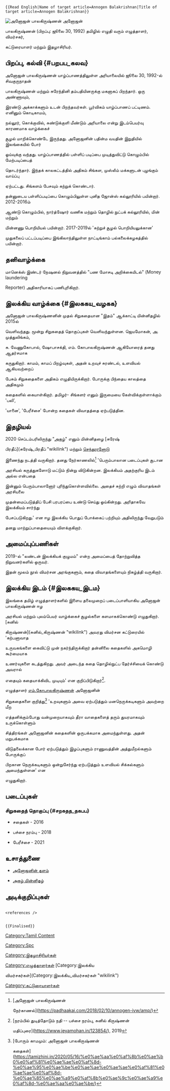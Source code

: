 ```{=mediawiki}
{{Read English|Name of target article=Annogen Balakrishnan|Title of target article=Annogen Balakrishnan}}
```
![அனோஜன் பாலகிருஷ்ணன்](அனோஜன்_பாலகிருஷ்ணன்.jpg "அனோஜன் பாலகிருஷ்ணன்") அனோஜன்
பாலகிருஷ்ணன் (பிறப்பு: ஜூலை 30, 1992) தமிழில் எழுதி வரும் எழுத்தாளர், விமர்சகர்,
கட்டுரையாளர் மற்றும் இதழாசிரியர்.

## பிறப்பு, கல்வி {#பறபப_கலவ}

அனோஜன் பாலகிருஷ்ணன் யாழ்ப்பாணத்திலுள்ள அரியாலையில் ஜூலை 30, 1992-ல் சிவகுருநாதன்
பாலகிருஷ்ணன் மற்றும் சுரேந்தினி தம்பதியினருக்கு மகனாகப் பிறந்தார். ஒரு அண்ணாவும்,
இரண்டு அக்காக்களும் உடன் பிறந்தவர்கள். பூர்விகம் யாழ்ப்பாணப் பட்டிணம். எனினும் கொடிகாமம்,
நல்லூர், கொக்குவில், சுண்டுக்குளி மீண்டும் அரியாலை என்று இடம்பெயர்வு காரணமாக வாழ்க்கைச்
சூழல் மாறிக்கொண்டே இருந்தது. அனோஜனின் பதின்ம வயதின் இறுதியில் இலங்கையில் போர்
ஓய்வுக்கு வந்தது. யாழ்ப்பாணத்தில் பள்ளிப் படிப்பை முடித்துவிட்டு கொழும்பில் மேற்படிப்பைத்
தொடர்ந்தார். இந்தக் காலகட்டத்தில் அதிகம் சிங்கள, முஸ்லீம் மக்களுடன் புழங்கும் வாய்ப்பு
ஏற்பட்டது. சிங்களம் பேசவும் கற்றுக் கொண்டார்.

தன்னுடைய பள்ளிப்படிப்பை கொழும்பிலுள்ள புனித ஜோன்ஸ் கல்லூரியில் பயின்றார். 2012-2016ம்
ஆண்டு கொழும்பில், நார்த்ஷோர் வணிக மற்றும் தொழில் நுட்பக் கல்லூரியில், மின் மற்றும்
மின்னணு பொறியியல் பயின்றார். 2017-2019ல் \'சுற்றுச் சூழல் பொறியியலுக்கான'
முதுகலைப் பட்டப்படிப்பை இங்கிலாந்திலுள்ள நாட்டிங்காம் பல்கலைக்கழகத்தில் பயின்றார்.

## தனிவாழ்க்கை

மானெக்ஸ் இண்டர் நேஷனல் நிறுவனத்தில் \"பண மோசடி அறிக்கையிடல்\" (Money laundering
Reporter) அதிகாரியாகப் பணிபுரிகிறார்.

## இலக்கிய வாழ்க்கை {#இலககய_வழகக}

அனோஜன் பாலகிருஷ்ணனின் முதல் சிறுகதையான \"இதம்\" ஆக்காட்டி மின்னிதழில் 2015ல்
வெளிவந்தது. மூன்று சிறுகதைத் தொகுப்புகள் வெளிவந்துள்ளன. ஜெயமோகன், அ. முத்துலிங்கம்,
சு. வேணுகோபால், ஷோபாசக்தி, எம். கோபாலகிருஷ்ணன் ஆகியோரைத் தனது ஆதர்சமாக
கருதுகிறார். காமம், காமப் பிறழ்வுகள், அதன் உறவுச் சுரண்டல், உளவியல் ஆகியவற்றைப்
பேசும் சிறுகதைகளை அதிகம் எழுதியிருக்கிறார். போருக்கு பிந்தைய காலத்தை அதிகமும்
கதைகளில் கையாள்கிறார். தமிழர்- சிங்களர் எனும் இருமையை கேள்விக்குள்ளாக்கும் \'பலி\',
\'யானை\', \'பேரீச்சை\' போன்ற கதைகள் விவாதத்தை ஏற்படுத்தின.

## இதழியல்

2020 செப்டம்பரிலிருந்து \"[அகழ்](அகழ் "wikilink")\" எனும் மின்னிதழை [சுரேஷ்
பிரதீப்](சுரேஷ்_பிரதீப் "wikilink") மற்றும் [செந்தூரனோடு](செந்தூரன் "wikilink")
இணைந்து நடத்தி வருகிறார். தனது நேர்காணலில்[^1] \'பெரும்பாலான படைப்புகள் சூடான
அரசியல் கருத்துகளோடு மட்டும் நின்று விடுகின்றன. இலக்கியம் அதற்குரிய இடம் அல்ல என்பதை
இன்னும் பெரும்பாலானோர் புரிந்துகொள்ளவில்லை. அதைச் சுற்றி எழும் விவாதங்கள் அரசியலை
முதன்மைப்படுத்திப் பேசி பரபரப்பை உண்டு செய்து ஓய்கின்றது. அரிதாகவே இலக்கியம் சார்ந்து
பேசப்படுகிறது.\' என ஈழ இலக்கிய பொதுப் போக்கைப் பற்றியும் அதிலிருந்து வேறுபடும்
தனது மாற்றுப்பாதையையும் விளக்குகிறார்.

## அமைப்புப்பணிகள்

2019-ல் \"லண்டன் இலக்கியக் குழுமம்\" என்ற அமைப்பைத் தோற்றுவித்த நிறுவனர்களில் ஒருவர்.
இதன் மூலம் நூல் விமர்சன அரங்குகளும், கதை விவாதங்களையும் நிகழ்த்தி வருகிறார்.

## இலக்கிய இடம் {#இலககய_இடம}

இலங்கை தமிழ் எழுத்தாளர்களில் இளைய தலைமுறைப் படைப்பாளியாகிய அனோஜன் பாலகிருஷ்ணன் ஈழ
அரசியல் மற்றும் புலம்பெயர் வாழ்க்கைச் சூழல்களை களமாகக்கொண்டு எழுதுகிறார். [சுனில்
கிருஷ்ணன்](சுனில்_கிருஷ்ணன் "wikilink") அவரது விமர்சன கட்டுரையில் \'கற்பனாவாத
உருவகங்களை கைவிட்டு முன் நகர்ந்திருக்கிறார் தன்னிலை கதைகளில் அகமொழி கூர்மையாக
உணர்வுகளை கடத்துகிறது. அவர் அடைந்த கதை தொழில்நுட்ப தேர்ச்சியைக் கொண்டு அவரால்
எதையும் கதையாக்கிவிட முடியும்\' என குறிப்பிடுகிறார்[^2].

எழுத்தாளர் [எம்.கோபாலகிருஷ்ணன்](எம்.கோபாலகிருஷ்ணன் "wikilink") அனோஜனின்
சிறுகதைகளை குறித்து[^3] \'உறவுகளும் அவை ஏற்படுத்தும் மனநெருக்கடிகளும் அவற்றை மீற
எத்தனிக்கும்போது வன்முறையாகவும் தீரா வாதைகளைத் தரும் துயரமாகவும் உருக்கொள்ளும்
சித்திரங்கள் அனோஜனின் கதைகளின் ஒருபக்கமாக அமைந்துள்ளது. அதன் மறுபக்கமாக
விடுதலைக்கான போர் ஏற்படுத்தும் இழப்புகளும் ராணுவத்தின் அத்துமீறல்களும் போருக்குப்
பிறகான நெருக்கடிகளும் ஒன்றுசேர்ந்து ஏற்படுத்தும் உளவியல் சிக்கல்களும் அமைந்துள்ளன\' என
எழுதுகிறார்.

## படைப்புகள்

### சிறுகதைத் தொகுப்பு {#சறகதத_தகபப}

-   சதைகள் - 2016
-   பச்சை நரம்பு - 2018
-   பேரீச்சை - 2021

## உசாத்துணை

-   [அனோஜனின் தளம்](http://www.annogenonline.com)
-   [அகழ் மின்னிதழ்](https://akazhonline.com)

## அடிக்குறிப்புகள்

```{=html}
<references />
```
```{=mediawiki}
{{Finalised}}
```
[Category:Tamil Content](Category:Tamil_Content "wikilink")
[Category:Spc](Category:Spc "wikilink")
[Category:இதழாசிரியர்கள்](Category:இதழாசிரியர்கள் "wikilink")
[Category:எழுத்தாளர்கள்](Category:எழுத்தாளர்கள் "wikilink") [Category:இலக்கிய
விமர்சகர்கள்](Category:இலக்கிய_விமர்சகர்கள் "wikilink")
[Category:கட்டுரையாளர்கள்](Category:கட்டுரையாளர்கள் "wikilink")

[^1]: [அனோஜன் பாலகிருஷ்ணன்
    நேர்காணல்](https://padhaakai.com/2018/02/10/annogen-ivw/amp/)

[^2]: [நரம்பில் துடித்தோடும் நதி -- பச்சை நரம்பு, சுனில் கிருஷ்ணன்
    மதிப்புரை](https://www.jeyamohan.in/123854/), 2019

[^3]: [போரும் காமமும்: அனோஜன் பாலகிருஷ்ணன்
    கதைகள்](https://tamizhini.in/2020/05/16/%e0%ae%aa%e0%af%8b%e0%ae%b0%e0%af%81%e0%ae%ae%e0%af%8d-%e0%ae%95%e0%ae%be%e0%ae%ae%e0%ae%ae%e0%af%81%e0%ae%ae%e0%af%8d-%e0%ae%85%e0%ae%a9%e0%af%8b%e0%ae%9c%e0%ae%a9%e0%af%8d-%e0%ae%aa%e0%ae%be/)
